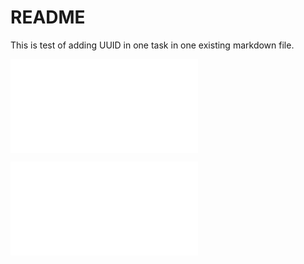 # README

This is test of adding UUID in one task in one existing markdown file.

![](tests/test_add_uuids_1/existing_markdown_file.md)

![](tests/test_add_uuids_1/expected_markdown_file.md)
